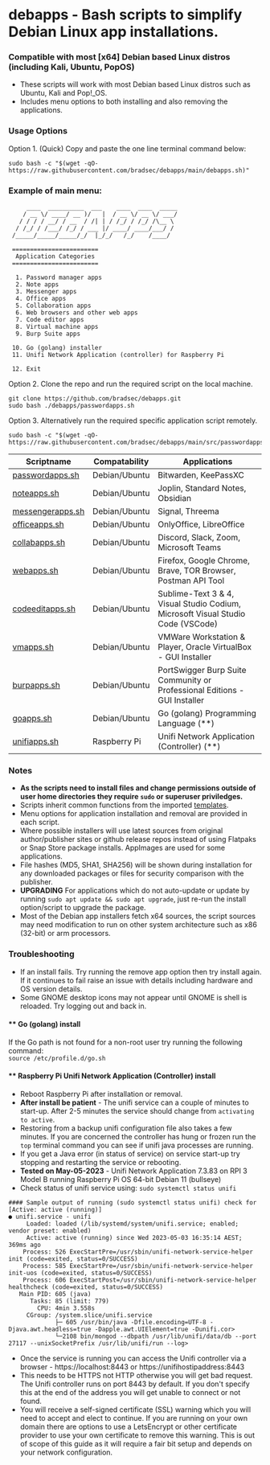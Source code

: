 
# debapps - Bash scripts to simplify Debian Linux app installations.
### Compatible with most [x64] Debian based Linux distros (including Kali, Ubuntu, PopOS)

- These scripts will work with most Debian based Linux distros such as Ubuntu, Kali and Pop!_OS.
- Includes menu options to both installing and also removing the applications.

### Usage Options
Option 1. (Quick) Copy and paste the one line terminal command below:
```
sudo bash -c "$(wget -qO- https://raw.githubusercontent.com/bradsec/debapps/main/debapps.sh)"
```

### Example of main menu:
```terminal
     ____  __________  ___    ____  ____  _____
    / __ \/ ____/ __ )/   |  / __ \/ __ \/ ___/
   / / / / __/ / __  / /| | / /_/ / /_/ /\__ \ 
  / /_/ / /___/ /_/ / ___ |/ ____/ ____/___/ / 
 /_____/_____/_____/_/  |_/_/   /_/    /____/  

 ========================
  Application Categories 
 ========================

  1. Password manager apps
  2. Note apps
  3. Messenger apps
  4. Office apps
  5. Collaboration apps
  6. Web browsers and other web apps
  7. Code editor apps
  8. Virtual machine apps
  9. Burp Suite apps

 10. Go (golang) installer
 11. Unifi Network Application (controller) for Raspberry Pi

 12. Exit

```

Option 2. Clone the repo and run the required script on the local machine.
```terminal
git clone https://github.com/bradsec/debapps.git
sudo bash ./debapps/passwordapps.sh
```
Option 3. Alternatively run the required specific application script remotely. 
```
sudo bash -c "$(wget -qO- https://raw.githubusercontent.com/bradsec/debapps/main/src/passwordapps.sh)"
```



Scriptname | Compatability | Applications
---|---|---
<a href="https://github.com/bradsec/debapps/tree/main/src/passwordapps.sh" target="_blank">passwordapps.sh</a> | Debian/Ubuntu | Bitwarden, KeePassXC |
<a href="https://github.com/bradsec/debapps/tree/main/src/noteapps.sh" target="_blank">noteapps.sh</a> | Debian/Ubuntu | Joplin, Standard Notes, Obsidian |
<a href="https://github.com/bradsec/debapps/tree/main/src/messengerapps.sh" target="_blank">messengerapps.sh</a> | Debian/Ubuntu | Signal, Threema
<a href="https://github.com/bradsec/debapps/tree/main/src/officeapps.sh" target="_blank">officeapps.sh</a> | Debian/Ubuntu | OnlyOffice, LibreOffice
<a href="https://github.com/bradsec/debapps/tree/main/src/collabapps.sh" target="_blank">collabapps.sh</a> | Debian/Ubuntu | Discord, Slack, Zoom, Microsoft Teams
<a href="https://github.com/bradsec/debapps/tree/main/src/webapps.sh" target="_blank">webapps.sh</a> | Debian/Ubuntu | Firefox, Google Chrome, Brave, TOR Browser, Postman API Tool
<a href="https://github.com/bradsec/debapps/tree/main/src/codeeditapps.sh" target="_blank">codeeditapps.sh</a> | Debian/Ubuntu | Sublime-Text 3 & 4, Visual Studio Codium, Microsoft Visual Studio Code (VSCode)
<a href="https://github.com/bradsec/debapps/tree/main/src/vmapps.sh" target="_blank">vmapps.sh</a> | Debian/Ubuntu | VMWare Workstation & Player, Oracle VirtualBox - GUI Installer
<a href="https://github.com/bradsec/debapps/tree/main/src/burpapps.sh" target="_blank">burpapps.sh</a> | Debian/Ubuntu | PortSwigger Burp Suite Community or Professional Editions - GUI Installer
<a href="https://github.com/bradsec/debapps/tree/main/src/goapps.sh" target="_blank">goapps.sh</a> | Debian/Ubuntu | Go (golang) Programming Language (**)
<a href="https://github.com/bradsec/debapps/tree/main/src/unifiapps.sh" target="_blank">unifiapps.sh</a> | Raspberry Pi | Unifi Network Application (Controller) (**)

### Notes
* **As the scripts need to install files and change permissions outside of user home directories they require `sudo` or superuser priviledges.**
* Scripts inherit common functions from the imported <a href="https://github.com/bradsec/debapps/tree/main/src/templates" target="_blank">templates</a>.
* Menu options for application installation and removal are provided in each script.  
* Where possible installers will use latest sources from original author/publisher sites or github release repos instead of using Flatpaks or Snap Store package installs. AppImages are used for some applications.  
* File hashes (MD5, SHA1, SHA256) will be shown during installation for any downloaded packages or files for security comparison with the publisher.
* **UPGRADING** For applications which do not auto-update or update by running `sudo apt update && sudo apt upgrade`, just re-run the install option/script to upgrade the package.
* Most of the Debian app installers fetch x64 sources, the script sources may need modification to run on other system architecture such as x86 (32-bit) or arm processors.

### Troubleshooting 

- If an install fails. Try running the remove app option then try install again. If it continues to fail raise an issue with details including hardware and OS version details.
- Some GNOME desktop icons may not appear until GNOME is shell is reloaded. Try logging out and back in.

#### ** Go (golang) install
If the Go path is not found for a non-root user try running the following command:  
`source /etc/profile.d/go.sh`

#### ** Raspberry Pi Unifi Network Application (Controller) install
* Reboot Raspberry Pi after installation or removal.  
* **After install be patient** - The unifi service can a couple of minutes to start-up. After 2-5 minutes the service should change from `activating to active`.
* Restoring from a backup unifi configuration file also takes a few minutes. If you are concerned the controller has hung or frozen run the `top` terminal command you can see if unifi java processes are running.
* If you get a Java error (in status of service) on service start-up try stopping and restarting the service or rebooting.
* **Tested on May-05-2023** - Unifi Network Application 7.3.83 on RPI 3 Model B running Raspberry Pi OS 64-bit Debian 11 (bullseye)
* Check status of unifi service using: `sudo systemctl status unifi`  
```terminal
#### Sample output of running (sudo systemctl status unifi) check for [Active: active (running)]
● unifi.service - unifi
     Loaded: loaded (/lib/systemd/system/unifi.service; enabled; vendor preset: enabled)
     Active: active (running) since Wed 2023-05-03 16:35:14 AEST; 369ms ago
    Process: 526 ExecStartPre=/usr/sbin/unifi-network-service-helper init (code=exited, status=0/SUCCESS)
    Process: 585 ExecStartPre=/usr/sbin/unifi-network-service-helper init-uos (code=exited, status=0/SUCCESS)
    Process: 606 ExecStartPost=/usr/sbin/unifi-network-service-helper healthcheck (code=exited, status=0/SUCCESS)
   Main PID: 605 (java)
      Tasks: 85 (limit: 779)
        CPU: 4min 3.558s
     CGroup: /system.slice/unifi.service
             ├─ 605 /usr/bin/java -Dfile.encoding=UTF-8 -Djava.awt.headless=true -Dapple.awt.UIElement=true -Dunifi.cor>
             └─2108 bin/mongod --dbpath /usr/lib/unifi/data/db --port 27117 --unixSocketPrefix /usr/lib/unifi/run --log>
```
* Once the service is running you can access the Unifi controller via a browser - https://localhost:8443 or https://unifihostipaddress:8443
* This needs to be HTTPS not HTTP otherwise you will get bad request. The Unifi controller runs on port 8443 by default. If you don't specify this at the end of the address you will get unable to connect or not found. 
* You will receive a self-signed certificate (SSL) warning which you will need to accept and elect to continue. If you are running on your own domain there are options to use a LetsEncrypt or other certificate provider to use your own certificate to remove this warning. This is out of scope of this guide as it will require a fair bit setup and depends on your network configuration.  
